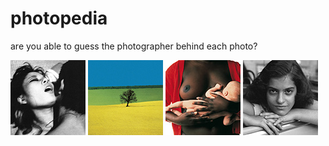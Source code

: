 # photopedia
are you able to guess the photographer behind each photo?

[![Nobuyoshi Araki](photos/nobuyoshi-araki-01-thumb.jpg)](araki.md)
![Franco Fontana](photos/franco-fontana-01-thumb.jpg)
![Oliviero Toscani](photos/oliviero-toscani-02-thumb.jpg)
![Vivian Maier](photos/vivian-maier-01-thumb.jpg)
